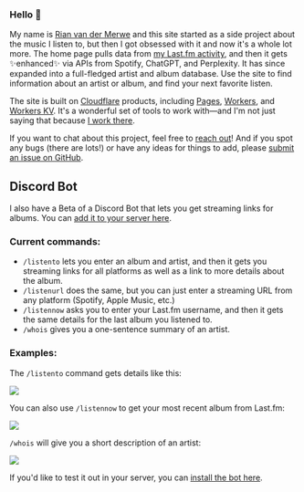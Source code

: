 ### Hello 👋

My name is [Rian van der Merwe](https://elezea.com/) and this site started as a side project about the music I listen to, but then I got obsessed with it and now it's a whole lot more. The home page pulls data from [my Last.fm activity](https://www.last.fm/user/bordesak), and then it gets ✨enhanced✨ via APIs from Spotify, ChatGPT, and Perplexity. It has since expanded into a full-fledged artist and album database. Use the site to find information about an artist or album, and find your next favorite listen.

The site is built on [Cloudflare](https://cloudflare.com/) products, including [Pages](https://pages.cloudflare.com/), [Workers](https://workers.cloudflare.com/), and [Workers KV](https://www.cloudflare.com/developer-platform/workers-kv/). It's a wonderful set of tools to work with—and I'm not just saying that because [I work there](https://elezea.com/portfolio/).

If you want to chat about this project, feel free to [reach out](https://elezea.com/contact/)! And if you spot any bugs (there are lots!) or have any ideas for things to add, please [submit an issue on GitHub](https://github.com/rianvdm/my-music-next/issues).

## Discord Bot

I also have a Beta of a Discord Bot that lets you get streaming links for albums. You can [add it to your server here](https://discord.com/oauth2/authorize?client_id=1284593290947068024).

### Current commands:

* <code>/listento</code> lets you enter an album and artist, and then it gets you streaming links for all platforms as well as a link to more details about the album.
* <code>/listenurl</code> does the same, but you can just enter a streaming URL from any platform (Spotify, Apple Music, etc.)
* <code>/listennow</code> asks you to enter your Last.fm username, and then it gets the same details for the last album you listened to. 
* <code>/whois</code> gives you a one-sentence summary of an artist.

### Examples: 

The <code>/listento</code> command gets details like this:

![](https://file.elezea.com/20240921-aoapEQAq-2x.png)

You can also use <code>/listennow</code> to get your most recent album from Last.fm:

![](https://file.elezea.com/20240921-NwqTUNLY-2x.png)

<code>/whois</code> will give you a short description of an artist:

![](https://file.elezea.com/20240921-jgL6zFnS-2x.png)

If you'd like to test it out in your server, you can [install the bot here](https://discord.com/oauth2/authorize?client_id=1284593290947068024).